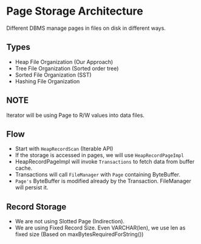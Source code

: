 # Page Storage Architecture

Different DBMS manage pages in files on disk in different ways.

## Types

- Heap File Organization (Our Approach)
- Tree File Organization (Sorted order tree)
- Sorted File Organization (SST)
- Hashing File Organization

## NOTE

Iterator will be using Page to R/W values into data files.

## Flow

- Start with `HeapRecordScan` (Iterable API)
- If the storage is accessed in pages, we will use `HeapRecordPageImpl`
- HeapRecordPageImpl will invoke `Transactions` to fetch data from buffer cache.
- Transactions will call `FileManager` with `Page` containing ByteBuffer.
- `Page's` ByteBuffer is modified already by the Transaction. FileManager will persist it.

## Record Storage

- We are not using Slotted Page (Indirection).
- We are using Fixed Record Size. Even VARCHAR(len), we use len as fixed size (Based on
  maxBytesRequiredForString())